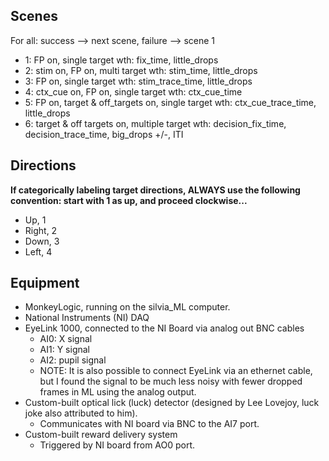 ## Scenes
For all: success --> next scene, failure --> scene 1
- 1: FP on, single target wth: fix_time, little_drops
- 2: stim on, FP on, multi target wth: stim_time, little_drops
- 3: FP on, single target wth: stim_trace_time, little_drops
- 4: ctx_cue on, FP on, single target wth: ctx_cue_time
- 5: FP on, target & off_targets on, single target wth: ctx_cue_trace_time, little_drops
- 6: target & off targets on, multiple target wth: decision_fix_time, decision_trace_time, big_drops +/-, ITI

## Directions
**If categorically labeling target directions, ALWAYS use the following convention: start with 1 as up, and proceed clockwise...**
- Up, 1
- Right, 2
- Down, 3
- Left, 4

## Equipment 
- MonkeyLogic, running on the silvia_ML computer.
- National Instruments (NI) DAQ
- EyeLink 1000, connected to the NI Board via analog out BNC cables 
  - AI0: X signal
  - AI1: Y signal
  - AI2: pupil signal
  - NOTE: It is also possible to connect EyeLink via an ethernet cable, but I found the signal to be much less noisy with fewer dropped frames in ML using the analog output.
- Custom-built optical lick (luck) detector (designed by Lee Lovejoy, luck joke also attributed to him).
  - Communicates with NI board via BNC to the AI7 port.
- Custom-built reward delivery system
  - Triggered by NI board from AO0 port.


